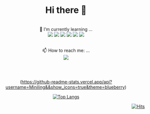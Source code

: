 ### <h1 align=center>Hi there 👋</h1>
  <br>

<div align="center">
🌱 I’m currently learning ...
  <br>
  <div>
<a><img src="https://img.shields.io/badge/HTML-E34F26?style=flat-square&logo=HTML5&logoColor=white"/></a>
<a><img src="https://img.shields.io/badge/CSS-1572B6?style=for-the-badge&logo=CSS3&logoColor=white"/></a>
<a><img src="https://img.shields.io/badge/JavaScript-F7DF1E?style=for-the-badge&logo=JavaScript&logoColor=black"/></a>
<a><img src="https://img.shields.io/badge/React-61DAFB?style=for-the-badge&logo=React&logoColor=black/"></a>
<a><img src="https://img.shields.io/badge/Python-yellow?style=flat-square&logo=python&logoColor=white/"></a>
<a><img src="https://img.shields.io/badge/Kotlin-7F52FF?style=for-the-badge&logo=kotlin&logoColor=white/"></a>
</div>
<br>

📫 How to reach me: ...
  <br>
<a href="https://instagram.com/ss__0min">
  <img src="http://img.shields.io/badge/-Instagram-black?style=flat&logo=Instagram&link=https://instagram.com/alpox.dev/"         style="height : auto; margin-left : 10px; margin-right : 10px;"/>
</a>

<br><br>

(https://github-readme-stats.vercel.app/api?username=Miniling&&show_icons=true&theme=blueberry)

[![Top Langs](https://github-readme-stats.vercel.app/api/top-langs/?username=ohbyul&layout=compact&theme=dracula)](https://github.com/metleeha)

<div align=right>
  
[![Hits](https://hits.seeyoufarm.com/api/count/incr/badge.svg?url=https%3A%2F%2Fgithub.com%2FMiniling%2Fhit-counter&count_bg=%237CB2F4&title_bg=%232F2F2F&icon=&icon_color=%23E7E7E7&title=hits&edge_flat=false)](https://hits.seeyoufarm.com)
 
</div>
</div>
